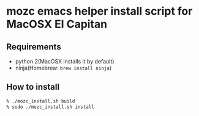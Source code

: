 # mozc emacs helper install script for MacOSX El Capitan

## Requirements

- python 2(MacOSX installs it by default)
- ninja(Homebrew: `brew install ninja`)

## How to install

```bash
% ./mozc_install.sh build
% sudo ./mozc_install.sh install
```
